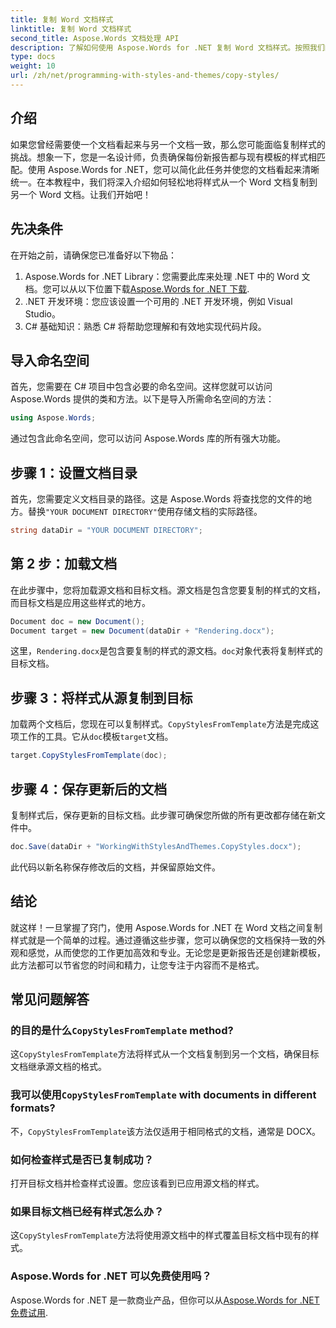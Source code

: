 ```yaml
---
title: 复制 Word 文档样式
linktitle: 复制 Word 文档样式
second_title: Aspose.Words 文档处理 API
description: 了解如何使用 Aspose.Words for .NET 复制 Word 文档样式。按照我们的分步指南，轻松确保文档格式一致。
type: docs
weight: 10
url: /zh/net/programming-with-styles-and-themes/copy-styles/
---
```

## 介绍

如果您曾经需要使一个文档看起来与另一个文档一致，那么您可能面临复制样式的挑战。想象一下，您是一名设计师，负责确保每份新报告都与现有模板的样式相匹配。使用 Aspose.Words for .NET，您可以简化此任务并使您的文档看起来清晰统一。在本教程中，我们将深入介绍如何轻松地将样式从一个 Word 文档复制到另一个 Word 文档。让我们开始吧！

## 先决条件

在开始之前，请确保您已准备好以下物品：

1.  Aspose.Words for .NET Library：您需要此库来处理 .NET 中的 Word 文档。您可以从以下位置下载[Aspose.Words for .NET 下载](https://releases.aspose.com/words/net/).
2. .NET 开发环境：您应该设置一个可用的 .NET 开发环境，例如 Visual Studio。
3. C# 基础知识：熟悉 C# 将帮助您理解和有效地实现代码片段。

## 导入命名空间

首先，您需要在 C# 项目中包含必要的命名空间。这样您就可以访问 Aspose.Words 提供的类和方法。以下是导入所需命名空间的方法：

```csharp
using Aspose.Words;
```

通过包含此命名空间，您可以访问 Aspose.Words 库的所有强大功能。

## 步骤 1：设置文档目录

首先，您需要定义文档目录的路径。这是 Aspose.Words 将查找您的文件的地方。替换`"YOUR DOCUMENT DIRECTORY"`使用存储文档的实际路径。

```csharp
string dataDir = "YOUR DOCUMENT DIRECTORY";
```

## 第 2 步：加载文档

在此步骤中，您将加载源文档和目标文档。源文档是包含您要复制的样式的文档，而目标文档是应用这些样式的地方。 

```csharp
Document doc = new Document();
Document target = new Document(dataDir + "Rendering.docx");
```

这里，`Rendering.docx`是包含要复制的样式的源文档。`doc`对象代表将复制样式的目标文档。

## 步骤 3：将样式从源复制到目标

加载两个文档后，您现在可以复制样式。`CopyStylesFromTemplate`方法是完成这项工作的工具。它从`doc`模板`target`文档。

```csharp
target.CopyStylesFromTemplate(doc);
```

## 步骤 4：保存更新后的文档

复制样式后，保存更新的目标文档。此步骤可确保您所做的所有更改都存储在新文件中。

```csharp
doc.Save(dataDir + "WorkingWithStylesAndThemes.CopyStyles.docx");
```

此代码以新名称保存修改后的文档，并保留原始文件。

## 结论

就这样！一旦掌握了窍门，使用 Aspose.Words for .NET 在 Word 文档之间复制样式就是一个简单的过程。通过遵循这些步骤，您可以确保您的文档保持一致的外观和感觉，从而使您的工作更加高效和专业。无论您是更新报告还是创建新模板，此方法都可以节省您的时间和精力，让您专注于内容而不是格式。

## 常见问题解答

### 的目的是什么`CopyStylesFromTemplate` method?  
这`CopyStylesFromTemplate`方法将样式从一个文档复制到另一个文档，确保目标文档继承源文档的格式。

### 我可以使用`CopyStylesFromTemplate` with documents in different formats?  
不，`CopyStylesFromTemplate`该方法仅适用于相同格式的文档，通常是 DOCX。

### 如何检查样式是否已复制成功？  
打开目标文档并检查样式设置。您应该看到已应用源文档的样式。

### 如果目标文档已经有样式怎么办？  
这`CopyStylesFromTemplate`方法将使用源文档中的样式覆盖目标文档中现有的样式。

### Aspose.Words for .NET 可以免费使用吗？  
 Aspose.Words for .NET 是一款商业产品，但你可以从[Aspose.Words for .NET 免费试用](https://releases.aspose.com/).